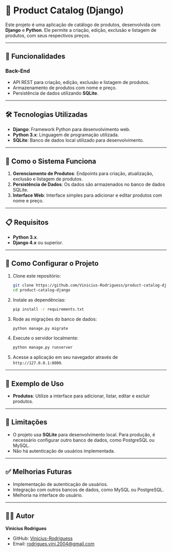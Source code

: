 
# 📝 **Product Catalog (Django)**

Este projeto é uma aplicação de catálogo de produtos, desenvolvida com **Django** e **Python**. Ele permite a criação, edição, exclusão e listagem de produtos, com seus respectivos preços.

---

## 🚀 **Funcionalidades**

### **Back-End**
- API REST para criação, edição, exclusão e listagem de produtos.
- Armazenamento de produtos com nome e preço.
- Persistência de dados utilizando **SQLite**.

---

## 🛠️ **Tecnologias Utilizadas**

- **Django**: Framework Python para desenvolvimento web.
- **Python 3.x**: Linguagem de programação utilizada.
- **SQLite**: Banco de dados local utilizado para desenvolvimento.

---

## 🔧 **Como o Sistema Funciona**

1. **Gerenciamento de Produtos**: Endpoints para criação, atualização, exclusão e listagem de produtos.
2. **Persistência de Dados**: Os dados são armazenados no banco de dados SQLite.
3. **Interface Web**: Interface simples para adicionar e editar produtos com nome e preço.

---

## 📋 **Requisitos**

- **Python 3.x**.
- **Django 4.x** ou superior.

---

## 🔧 **Como Configurar o Projeto**

1. Clone este repositório:
   ```bash
   git clone https://github.com/Vinicius-Rodriguess/product-catalog-django.git
   cd product-catalog-django
   ```

2. Instale as dependências:
   ```bash
   pip install -r requirements.txt
   ```

3. Rode as migrações do banco de dados:
   ```bash
   python manage.py migrate
   ```

4. Execute o servidor localmente:
   ```bash
   python manage.py runserver
   ```

5. Acesse a aplicação em seu navegador através de `http://127.0.0.1:8000`.

---

## 💾 **Exemplo de Uso**

- **Produtos**: Utilize a interface para adicionar, listar, editar e excluir produtos.

---

## 📌 **Limitações**

- O projeto usa **SQLite** para desenvolvimento local. Para produção, é necessário configurar outro banco de dados, como PostgreSQL ou MySQL.
- Não há autenticação de usuários implementada.

---

## ✅ **Melhorias Futuras**

- Implementação de autenticação de usuários.
- Integração com outros bancos de dados, como MySQL ou PostgreSQL.
- Melhoria na interface do usuário.

---

## 👨‍💻 **Autor**

**Vinicius Rodrigues**

- GitHub: [Vinicius-Rodriguess](https://github.com/Vinicius-Rodriguess)
- Email: rodrigues.vini.2004@gmail.com